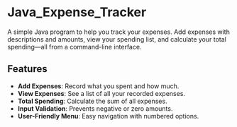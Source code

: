 # Java_Expense_Tracker
A simple Java program to help you track your expenses. Add expenses with descriptions and amounts, view your spending list, and calculate your total spending—all from a command-line interface.

## Features
- **Add Expenses**: Record what you spent and how much.
- **View Expenses**: See a list of all your recorded expenses.
- **Total Spending**: Calculate the sum of all expenses.
- **Input Validation**: Prevents negative or zero amounts.
- **User-Friendly Menu**: Easy navigation with numbered options.

